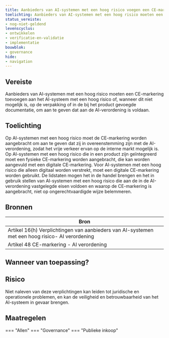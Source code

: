 ```yaml
---
title: Aanbieders van AI-systemen met een hoog risico voegen een CE-markering toe aan het AI-systeem
toelichting: Aanbieders van AI-systemen met een hoog risico moeten een CE-markering toevoegen aan het AI-systeem met een hoog risico of, wanneer dit niet mogelijk is, op de verpakking of in de bij het product gevoegde documentatie, om aan te geven dat aan de AI-verordening is voldaan.
status_vereiste:
- nog-niet-geldend
levenscyclus:
- ontwikkelen
- verificatie-en-validatie
- implementatie
bouwblok:
- governance
hide:
- navigation
---
```


<!-- tags -->
## Vereiste

Aanbieders van AI-systemen met een hoog risico moeten een CE-markering toevoegen aan het AI-systeem met een hoog risico of, wanneer dit niet mogelijk is, op de verpakking of in de bij het product gevoegde documentatie, om aan te geven dat aan de AI-verordening is voldaan.

## Toelichting

Op AI-systemen met een hoog risico moet de CE-markering worden aangebracht om aan te geven dat zij in overeenstemming zijn met de AI-verordening, zodat het vrije verkeer ervan op de interne markt mogelijk is.
Op AI-systemen met een hoog risico die in een product zijn geïntegreerd moet een fysieke CE-markering worden aangebracht, die kan worden
aangevuld met een digitale CE-markering.
Voor AI-systemen met een hoog risico die alleen digitaal worden verstrekt, moet een digitale CE-markering worden gebruikt.
De lidstaten mogen het in de handel brengen en het in gebruik stellen van AI-systemen met een hoog risico die aan de in de AI-verordening vastgelegde eisen voldoen en waarop de CE-markering is aangebracht, niet op ongerechtvaardigde wijze belemmeren.

## Bronnen

| Bron                        |
|-----------------------------|
|Artikel 16(h) Verplichtingen van aanbieders van AI-systemen met een hoog risico- AI verordening|
|Artikel 48 CE-markering - AI verordening|

## Wanneer van toepassing?


## Risico

Niet naleven van deze verplichtingen kan leiden tot juridische en operationele problemen, en kan de veiligheid en betrouwbaarheid van het AI-systeem in gevaar brengen.


## Maatregelen

=== "Allen"
	<!-- list_maatregelen vereiste/CE_markering_hoog_risico -->
=== "Governance"
	<!-- list_maatregelen vereiste/CE_markering_hoog_risico boubwlok/governance -->
=== "Publieke inkoop"
	<!-- list_maatregelen vereiste/CE_markering_hoog_risico bouwblok/publieke-inkoop -->
